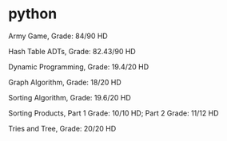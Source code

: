 # python

Army Game, Grade: 84/90 HD

Hash Table ADTs, Grade: 82.43/90 HD

Dynamic Programming, Grade: 19.4/20 HD

Graph Algorithm, Grade: 18/20 HD

Sorting Algorithm, Grade: 19.6/20 HD

Sorting Products, Part 1 Grade: 10/10 HD; Part 2 Grade: 11/12 HD
 
Tries and Tree, Grade: 20/20 HD
